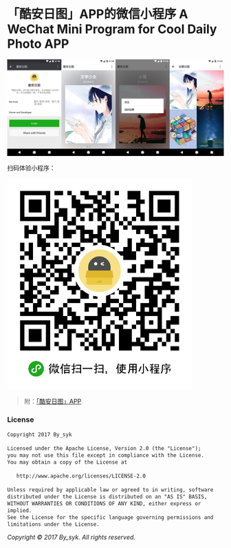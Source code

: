 # 「酷安日图」APP的微信小程序 A WeChat Mini Program for Cool Daily Photo APP


![截图](art/screenshots.png)

扫码体验小程序：

![小程序二维码](art/qrcode.jpg)

> 附：[「酷安日图」APP](http://www.coolapk.com/apk/com.by_syk.cooldp)


### License

    Copyright 2017 By_syk

    Licensed under the Apache License, Version 2.0 (the "License");
    you may not use this file except in compliance with the License.
    You may obtain a copy of the License at

       http://www.apache.org/licenses/LICENSE-2.0

    Unless required by applicable law or agreed to in writing, software
    distributed under the License is distributed on an "AS IS" BASIS,
    WITHOUT WARRANTIES OR CONDITIONS OF ANY KIND, either express or implied.
    See the License for the specific language governing permissions and
    limitations under the License.


*Copyright &#169; 2017 By_syk. All rights reserved.*
